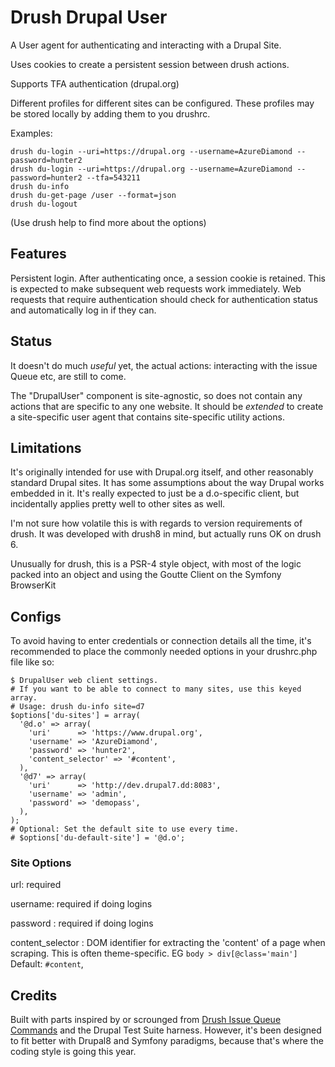 # Drush Drupal User

A User agent for authenticating and interacting with a Drupal Site.

Uses cookies to create a persistent session between drush actions.

Supports TFA authentication (drupal.org)

Different profiles for different sites can be configured. 
These profiles may be stored locally by adding them to you drushrc.

Examples:

    drush du-login --uri=https://drupal.org --username=AzureDiamond --password=hunter2
    drush du-login --uri=https://drupal.org --username=AzureDiamond --password=hunter2 --tfa=543211
    drush du-info
    drush du-get-page /user --format=json
    drush du-logout

(Use drush help to find more about the options)

## Features

Persistent login. After authenticating once, a session cookie is retained.
This is expected to make subsequent web requests work immediately.
Web requests that require authentication should check for authentication
status and automatically log in if they can.
    
## Status

It doesn't do much *useful* yet, the actual actions:
interacting with the issue Queue etc, are still to come.

The "DrupalUser" component is site-agnostic, so does not contain any actions
that are specific to any one website.
It should be *extended* to create a site-specific user agent that contains
site-specific utility actions.

## Limitations

It's originally intended for use with Drupal.org itself, 
 and other reasonably standard Drupal sites. 
It has some assumptions about the way Drupal works embedded in it.
It's really expected to just be a d.o-specific client, but incidentally
 applies pretty well to other sites as well.

I'm not sure how volatile this is with regards to version requirements
 of drush. It was developed with drush8 in mind, but actually runs
 OK on drush 6.

Unusually for drush, this is a PSR-4 style object, with most of the
 logic packed into an object and using the Goutte Client
 on the Symfony BrowserKit

## Configs 

To avoid having to enter credentials or connection details
all the time, it's recommended to place the commonly needed options
in your drushrc.php file like so:

    $ DrupalUser web client settings.
    # If you want to be able to connect to many sites, use this keyed array.
    # Usage: drush du-info site=d7
    $options['du-sites'] = array(
      '@d.o' => array(
        'uri'      => 'https://www.drupal.org',
        'username' => 'AzureDiamond',
        'password' => 'hunter2',
        'content_selector' => '#content',
      ),
      '@d7' => array(
        'uri'      => 'http://dev.drupal7.dd:8083',
        'username' => 'admin',
        'password' => 'demopass',
      ),
    );
    # Optional: Set the default site to use every time.
    # $options['du-default-site'] = '@d.o';

### Site Options

url:
  required

username: 
  required if doing logins     

password : 
  required if doing logins     

content_selector :
  DOM identifier for extracting the 'content' of a page
  when scraping. This is often theme-specific.
  EG `body > div[@class='main']`
  Default: `#content`,

     
## Credits

Built with parts inspired by or scrounged from 
[Drush Issue Queue Commands](https://www.drupal.org/project/drush_iq)
and the Drupal Test Suite harness.
However, it's been designed to fit better with Drupal8 and Symfony paradigms,
because that's where the coding style is going this year.

